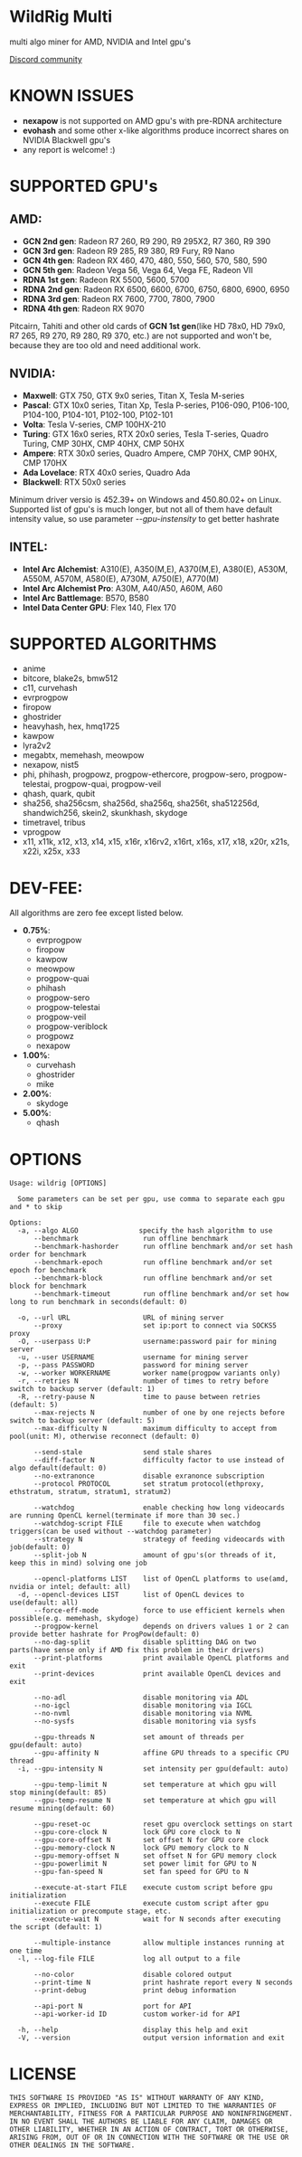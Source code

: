 # WildRig Multi
multi algo miner for AMD, NVIDIA and Intel gpu's

[Discord community](https://discord.gg/ZGDaQ6edXb)

# KNOWN ISSUES
- **nexapow** is not supported on AMD gpu's with pre-RDNA architecture
- **evohash** and some other x-like algorithms produce incorrect shares on NVIDIA Blackwell gpu's
- any report is welcome! :)

# SUPPORTED GPU's
## AMD:
- **GCN 2nd gen**: Radeon R7 260, R9 290, R9 295X2, R7 360, R9 390
- **GCN 3rd gen**: Radeon R9 285, R9 380, R9 Fury, R9 Nano
- **GCN 4th gen**: Radeon RX 460, 470, 480, 550, 560, 570, 580, 590
- **GCN 5th gen**: Radeon Vega 56, Vega 64, Vega FE, Radeon VII
- **RDNA 1st gen**: Radeon RX 5500, 5600, 5700
- **RDNA 2nd gen**: Radeon RX 6500, 6600, 6700, 6750, 6800, 6900, 6950
- **RDNA 3rd gen**: Radeon RX 7600, 7700, 7800, 7900
- **RDNA 4th gen**: Radeon RX 9070

Pitcairn, Tahiti and other old cards of **GCN 1st gen**(like HD 78x0, HD 79x0, R7 265, R9 270, R9 280, R9 370, etc.) are not supported and won't be, because they are too old and need additional work.

## NVIDIA:
- **Maxwell**: GTX 750, GTX 9x0 series, Titan X, Tesla M-series
- **Pascal**: GTX 10x0 series, Titan Xp, Tesla P-series, P106-090, P106-100, P104-100, P104-101, P102-100, P102-101
- **Volta**: Tesla V-series, CMP 100HX-210
- **Turing**: GTX 16x0 series, RTX 20x0 series, Tesla T-series, Quadro Turing, CMP 30HX, CMP 40HX, CMP 50HX
- **Ampere**: RTX 30x0 series, Quadro Ampere, CMP 70HX, CMP 90HX, CMP 170HX
- **Ada Lovelace**: RTX 40x0 series, Quadro Ada
- **Blackwell**: RTX 50x0 series

Minimum driver versio is 452.39+ on Windows and 450.80.02+ on Linux. Supported list of gpu's is much longer, but not all of them have default intensity value, so use parameter *--gpu-instensity* to get better hashrate

## INTEL:
- **Intel Arc Alchemist**: A310(E), A350(M,E), A370(M,E), A380(E), A530M, A550M, A570M, A580(E), A730M, A750(E), A770(M)
- **Intel Arc Alchemist Pro**: A30M, A40/A50, A60M, A60
- **Intel Arc Battlemage**: B570, B580
- **Intel Data Center GPU**: Flex 140, Flex 170

# SUPPORTED ALGORITHMS
- anime
- bitcore, blake2s, bmw512
- c11, curvehash
- evrprogpow
- firopow
- ghostrider
- heavyhash, hex, hmq1725
- kawpow
- lyra2v2
- megabtx, memehash, meowpow
- nexapow, nist5
- phi, phihash, progpowz, progpow-ethercore, progpow-sero, progpow-telestai, progpow-quai, progpow-veil
- qhash, quark, qubit
- sha256, sha256csm, sha256d, sha256q, sha256t, sha512256d, shandwich256, skein2, skunkhash, skydoge
- timetravel, tribus
- vprogpow
- x11, x11k, x12, x13, x14, x15, x16r, x16rv2, x16rt, x16s, x17, x18, x20r, x21s, x22i, x25x, x33

# DEV-FEE:

All algorithms are zero fee except listed below.

- **0.75%**:
  - evrprogpow
  - firopow
  - kawpow
  - meowpow
  - progpow-quai
  - phihash
  - progpow-sero
  - progpow-telestai
  - progpow-veil
  - progpow-veriblock
  - progpowz
  - nexapow
- **1.00%**:
  - curvehash
  - ghostrider
  - mike
- **2.00%**:
  - skydoge
- **5.00%**:
  - qhash

# OPTIONS
```
Usage: wildrig [OPTIONS]

  Some parameters can be set per gpu, use comma to separate each gpu and * to skip

Options:
  -a, --algo ALGO               specify the hash algorithm to use
      --benchmark                run offline benchmark
      --benchmark-hashorder      run offline benchmark and/or set hash order for benchmark
      --benchmark-epoch          run offline benchmark and/or set epoch for benchmark
      --benchmark-block          run offline benchmark and/or set block for benchmark
      --benchmark-timeout        run offline benchmark and/or set how long to run benchmark in seconds(default: 0)

  -o, --url URL                  URL of mining server
      --proxy                    set ip:port to connect via SOCKS5 proxy
  -O, --userpass U:P             username:password pair for mining server
  -u, --user USERNAME            username for mining server
  -p, --pass PASSWORD            password for mining server
  -w, --worker WORKERNAME        worker name(progpow variants only)
  -r, --retries N                number of times to retry before switch to backup server (default: 1)
  -R, --retry-pause N            time to pause between retries (default: 5)
      --max-rejects N            number of one by one rejects before switch to backup server (default: 5)
      --max-difficulty N         maximum difficulty to accept from pool(unit: M), otherwise reconnect (default: 0)

      --send-stale               send stale shares
      --diff-factor N            difficulty factor to use instead of algo default(default: 0)
      --no-extranonce            disable exranonce subscription
      --protocol PROTOCOL        set stratum protocol(ethproxy, ethstratum, stratum, stratum1, stratum2)

      --watchdog                 enable checking how long videocards are running OpenCL kernel(terminate if more than 30 sec.)
      --watchdog-script FILE     file to execute when watchdog triggers(can be used without --watchdog parameter)
      --strategy N               strategy of feeding videocards with job(default: 0)
      --split-job N              amount of gpu's(or threads of it, keep this in mind) solving one job

      --opencl-platforms LIST    list of OpenCL platforms to use(amd, nvidia or intel; default: all)
  -d, --opencl-devices LIST      list of OpenCL devices to use(default: all)
      --force-eff-mode           force to use efficient kernels when possible(e.g. memehash, skydoge)
      --progpow-kernel           depends on drivers values 1 or 2 can provide better hashrate for ProgPow(default: 0)
      --no-dag-split             disable splitting DAG on two parts(have sense only if AMD fix this problem in their drivers)
      --print-platforms          print available OpenCL platforms and exit
      --print-devices            print available OpenCL devices and exit

      --no-adl                   disable monitoring via ADL
      --no-igcl                  disable monitoring via IGCL
      --no-nvml                  disable monitoring via NVML
      --no-sysfs                 disable monitoring via sysfs

      --gpu-threads N            set amount of threads per gpu(default: auto)
      --gpu-affinity N           affine GPU threads to a specific CPU thread
  -i, --gpu-intensity N          set intensity per gpu(default: auto)

      --gpu-temp-limit N         set temperature at which gpu will stop mining(default: 85)
      --gpu-temp-resume N        set temperature at which gpu will resume mining(default: 60)

      --gpu-reset-oc             reset gpu overclock settings on start
      --gpu-core-clock N         lock GPU core clock to N
      --gpu-core-offset N        set offset N for GPU core clock
      --gpu-memory-clock N       lock GPU memory clock to N
      --gpu-memory-offset N      set offset N for GPU memory clock
      --gpu-powerlimit N         set power limit for GPU to N
      --gpu-fan-speed N          set fan speed for GPU to N

      --execute-at-start FILE    execute custom script before gpu initialization
      --execute FILE             execute custom script after gpu initialization or precompute stage, etc.
      --execute-wait N           wait for N seconds after executing the script (default: 1)

      --multiple-instance        allow multiple instances running at one time
  -l, --log-file FILE            log all output to a file

      --no-color                 disable colored output
      --print-time N             print hashrate report every N seconds
      --print-debug              print debug information

      --api-port N               port for API
      --api-worker-id ID         custom worker-id for API

  -h, --help                     display this help and exit
  -V, --version                  output version information and exit
```

# LICENSE
```THIS SOFTWARE IS PROVIDED "AS IS" WITHOUT WARRANTY OF ANY KIND, EXPRESS OR IMPLIED, INCLUDING BUT NOT LIMITED TO THE WARRANTIES OF MERCHANTABILITY, FITNESS FOR A PARTICULAR PURPOSE AND NONINFRINGEMENT. IN NO EVENT SHALL THE AUTHORS BE LIABLE FOR ANY CLAIM, DAMAGES OR OTHER LIABILITY, WHETHER IN AN ACTION OF CONTRACT, TORT OR OTHERWISE, ARISING FROM, OUT OF OR IN CONNECTION WITH THE SOFTWARE OR THE USE OR OTHER DEALINGS IN THE SOFTWARE.```
